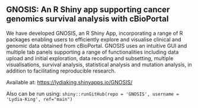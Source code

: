 ## GNOSIS: An R Shiny app supporting cancer genomics survival analysis with cBioPortal

We have developed GNOSIS, an R Shiny App, incorporating a range of R packages enabling users 
to efficiently explore and visualise clinical and genomic data obtained from cBioPortal. GNOSIS uses an intuitive GUI and multiple tab panels supporting a range of functionalities including data upload and initial exploration, data recoding and subsetting, multiple visualisations, survival analysis, 
statistical analysis and mutation analysis, in addition to facilitating reproducible research.

Available at: https://lydiaking.shinyapps.io/GNOSIS/

Also can be run using: ```shiny::runGitHub(repo = 'GNOSIS', username = 'Lydia-King', ref="main")```


